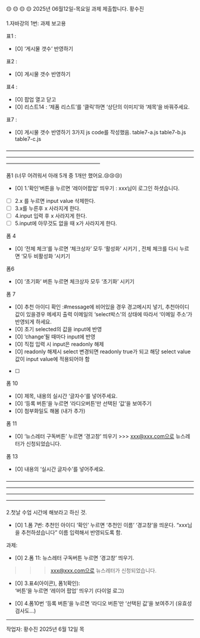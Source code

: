 🟡 🟡 🟡 🟡
2025년 06월12일-목요일 과제 제출합니다.
황수진


1.자바강의 1번: 과제 보고용

표1 : 
- [O] ‘게시물 갯수’ 반영하기

표2 :
- [O] 게시물 갯수 반영하기

표4 :  
- [O] 팝업 열고 닫고
- [O] 리스트14 : ‘제품 리스트’를 ‘클릭’하면 ‘상단의 이미지’와 ‘제목’을 바꿔주세요.

표7 : 
- [O] 게시물 갯수 반영하기
3가지 js code를 작성했음.
table7-a.js
table7-b.js
table7-c.js

——————————————————————————————————————————————————————————————————————————————————————————

폼1 (너무 어려워서 아래 5개 중 1개만 했어요.😢😢😢)
- [O] 1.’확인’버튼을 누르면 ‘레이어팝업’ 띄우기 : xxx님이 로그인 하셧습니다.
- [ ] 2.x 를 누르면 input value 삭제한다.
- [ ] 3.x를 누른후 x 사라지게 한다. 
- [ ] 4.input 입력 후 x 사라지게 한다.
- [ ] 5.input에 아무것도 없을 때 x가 사라지게 한다.

폼 4
- [O] ‘전체 체크’를 누르면 ‘체크상자’ 모두 ‘활성화’ 시키기 , 전체 체크를 다시 누르면 ‘모두 비활성화 ‘시키기

폼6
- [O] ‘초기화’ 버튼 누르면 체크상자 모두 ‘초기화’ 시키기


폼 7
- [O] 추천 아이디 확인 :#message에 비어있을 경우 경고메시지 넣기, 추천아이디값이 있을경우 메세지 출력
이메일의 ‘select박스’의 상태에 따라서 ‘이메일 주소’가 반영되게 하세요.
- [O] 초기 selected의 값을 input에 반영
- [O] ‘change’될 때마다 input에 반영
- [O] 직접 입력 시 input은 readonly 해제 
- [O] readonly 해제시 select 변경되면 readonly true가 되고 해당 select value값이 input value에 적용되어야 함
- [ ] 
폼 10
- [O] 제목, 내용의 실시간 ‘글자수’를 넣어주세요.
- [O] ‘등록 버튼’을 누르면 ‘라디오버튼’만 선택된 ‘값’을 보여주기
- [O] 첨부화일도 해봄 (내가 추가)

폼 11
- [O] ‘뉴스레터 구독버튼’ 누르면 ‘경고창’ 띄우기 >>> xxx@xxx.com으로 뉴스레터가 신청되었습니다.

폼 13
- [O] 내용의 ‘실시간 글자수’를 넣어주세요.

———————————————————————————————————————————————————————————————————————————————————————————————————————————————————————————————

2.첫날 수업 시간에 해보라고 하신 것.

- [O] 1.폼 7번: 추천인 아이디 ‘확인’ 누르면 ‘추천인 이름’ ‘경고창’을 띄운다.
“xxx님을 추천하셨습니다”
이름 입력해서 반영되도록 함.

과제:
- [O] 2.폼 11: 뉴스레터 구독버튼 누르면 ‘경고창’ 띄우기.
>>>xxx@xxx.com으로 뉴스레터가 신청되었습니다.

- [O] 3.표4(아이콘), 폼1(확인):  
‘버튼’을 누르면 ‘레이어 팝업’ 띄우기  (다이얼 로그)

- [O] 4.폼10번
‘등록 버튼’을 누르면 ‘라디오 버튼’만 ‘선택된 값’을 보여주기 
(유효성 검사도…)


------------------------------------------------
작업자: 황수진
2025년 6월 12일 목